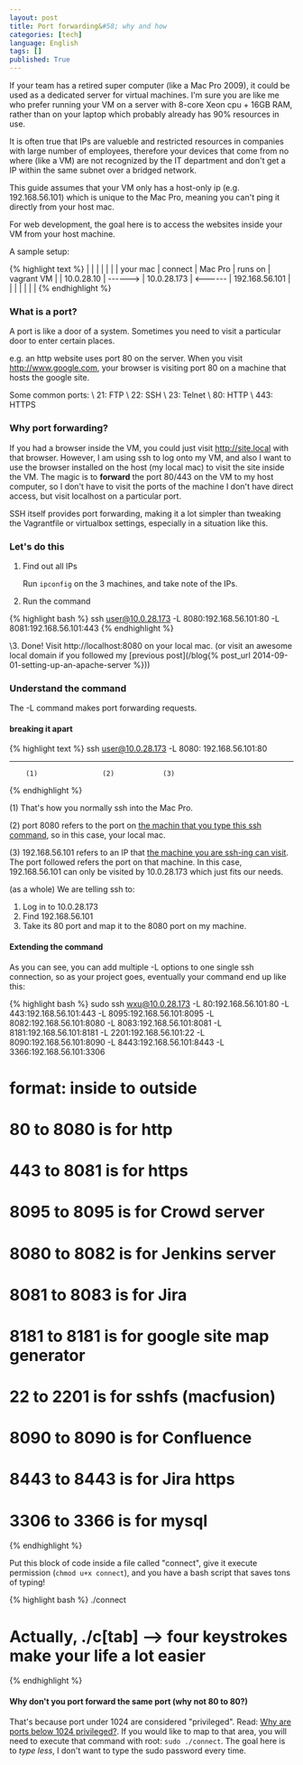 ```yaml
---
layout: post
title: Port forwarding&#58; why and how
categories: [tech]
language: English
tags: []
published: True
---
```


If your team has a retired super computer (like a Mac Pro 2009), it could be used as a dedicated server for virtual machines. I'm sure you are like me who prefer running your VM on a server with 8-core Xeon cpu + 16GB RAM, rather than on your laptop which probably already has 90% resources in use.

It is often true that IPs are valueble and restricted resources in companies with large number of employees, therefore your devices that come from no where (like a VM) are not recognized by the IT department and don't get a IP within the same subnet over a bridged network.

This guide assumes that your VM only has a host-only ip (e.g. 192.168.56.101) which is unique to the Mac Pro, meaning you can't ping it directly from your host mac.

For web development, the goal here is to access the websites inside your VM from your host machine.

A sample setup:

{% highlight text %}
|            |         |             |          |                |
| your mac   | connect |   Mac Pro   | runs on  |   vagrant VM   |
| 10.0.28.10 | ------> | 10.0.28.173 | <------  | 192.168.56.101 |
|            |         |             |          |                |
{% endhighlight %}

### What is a port?

A port is like a door of a system. Sometimes you need to visit a particular door to enter certain places. 

e.g. an http website uses port 80 on the server.
When you visit http://www.google.com, your browser is visiting port 80 on a machine that hosts the google site.

Some common ports: \\
21: FTP \\
22: SSH \\
23: Telnet \\
80: HTTP \\
443: HTTPS 

### Why port forwarding?

If you had a browser inside the VM, you could just visit http://site.local with that browser. However, I am using ssh to log onto my VM, and also I want to use the browser installed on the host (my local mac) to visit the site inside the VM. The magic is to **forward** the port 80/443 on the VM to my host computer, so I don't have to visit the ports of the machine I don't have direct access, but visit localhost on a particular port.

SSH itself provides port forwarding, making it a lot simpler than tweaking the Vagrantfile or virtualbox settings, especially in a situation like this.

### Let's do this

1. Find out all IPs

   Run `ipconfig` on the 3 machines, and take note of the IPs.

2. Run the command

{% highlight bash %}
ssh user@10.0.28.173 -L 8080:192.168.56.101:80 -L 8081:192.168.56.101:443
{% endhighlight %}

\3. Done!
   Visit http://localhost:8080 on your local mac. (or visit an awesome local domain if you followed my [previous post](/blog{% post_url 2014-09-01-setting-up-an-apache-server %}))

### Understand the command

The -L command makes port forwarding requests.

#### breaking it apart

{% highlight text %}
ssh user@10.0.28.173    -L 8080:    192.168.56.101:80
---------------------   ---------   ------------------
        (1)                (2)            (3)
{% endhighlight %}

(1) That's how you normally ssh into the Mac Pro.

(2) port 8080 refers to the port on <u>the machin that you type this ssh command</u>, so in this case, your local mac.

(3) 192.168.56.101 refers to an IP that <u>the machine you are ssh-ing can visit</u>. The port followed refers the port on that machine. In this case, 192.168.56.101 can only be visited by 10.0.28.173 which just fits our needs.

(as a whole) 
We are telling ssh to: 
1. Log in to 10.0.28.173
2. Find 192.168.56.101
3. Take its 80 port and map it to the 8080 port on my machine.

#### Extending the command

As you can see, you can add multiple -L options to one single ssh connection, so as your project goes, eventually your command end up like this:

{% highlight bash %}
sudo ssh wxu@10.0.28.173 -L 80:192.168.56.101:80 -L 443:192.168.56.101:443 -L 8095:192.168.56.101:8095 -L 8082:192.168.56.101:8080 -L 8083:192.168.56.101:8081 -L 8181:192.168.56.101:8181 -L 2201:192.168.56.101:22 -L 8090:192.168.56.101:8090 -L 8443:192.168.56.101:8443 -L 3366:192.168.56.101:3306
# format: inside to outside
# 80   to 8080 is for http
# 443  to 8081 is for https
# 8095 to 8095 is for Crowd server
# 8080 to 8082 is for Jenkins server
# 8081 to 8083 is for Jira
# 8181 to 8181 is for google site map generator
# 22   to 2201 is for sshfs (macfusion)
# 8090 to 8090 is for Confluence
# 8443 to 8443 is for Jira https
# 3306 to 3366 is for mysql
{% endhighlight %}

Put this block of code inside a file called "connect", give it execute permission (`chmod u+x connect`), and you have a bash script that saves tons of typing!

{% highlight bash %}
./connect
# Actually, ./c[tab] --> four keystrokes make your life a lot easier
{% endhighlight %}

#### Why don't you port forward the same port (why not 80 to 80?)
That's because port under 1024 are considered "privileged". Read: [Why are ports below 1024 privileged?](http://stackoverflow.com/questions/10182798/why-are-ports-below-1024-privileged). If you would like to map to that area, you will need to execute that command with root: `sudo ./connect`. The goal here is to *type less*, I don't want to type the sudo password every time.